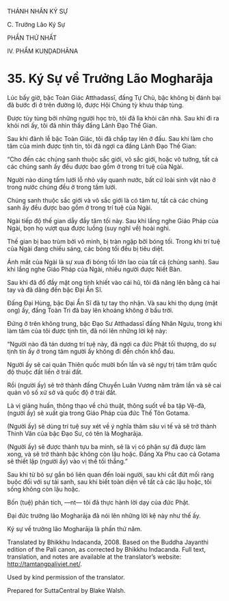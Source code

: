 THÁNH NHÂN KÝ SỰ

C. Trưởng Lão Ký Sự

PHẦN THỨ NHẤT

IV. PHẨM KUṆḌADHĀNA

# 35\. Ký Sự về Trưởng Lão Mogharāja

Lúc bấy giờ, bậc Toàn Giác Atthadassī, đấng Tự Chủ, bậc không bị đánh bại đã bước đi ở trên đường lộ, được Hội Chúng tỳ khưu tháp tùng.

Được tùy tùng bởi những người học trò, tôi đã lìa khỏi căn nhà. Sau khi đi ra khỏi nơi ấy, tôi đã nhìn thấy đấng Lãnh Đạo Thế Gian.

Sau khi đảnh lễ bậc Toàn Giác, tôi đã chắp tay lên ở đầu. Sau khi làm cho tâm của mình được tịnh tín, tôi đã ngợi ca đấng Lãnh Đạo Thế Gian:

“Cho đến các chúng sanh thuộc sắc giới, vô sắc giới, hoặc vô tưởng, tất cả các chúng sanh ấy đều được bao gồm ở trong trí tuệ của Ngài.

Người nào dùng tấm lưới lỗ nhỏ vây quanh nước, bất cứ loài sinh vật nào ở trong nước chúng đều ở trong tấm lưới.

Chúng sanh thuộc sắc giới và vô sắc giới là có tâm tư, tất cả các chúng sanh ấy đều được bao gồm ở trong trí tuệ của Ngài.

Ngài tiếp độ thế gian dẫy đầy tăm tối này. Sau khi lắng nghe Giáo Pháp của Ngài, bọn họ vượt qua được luồng (suy nghĩ về) hoài nghi.

Thế gian bị bao trùm bởi vô minh, bị tràn ngập bởi bóng tối. Trong khi trí tuệ của Ngài đang chiếu sáng, các bóng tối đều bị tiêu diệt.

Ánh mắt của Ngài là sự xua đi bóng tối lớn lao của tất cả (chúng sanh). Sau khi lắng nghe Giáo Pháp của Ngài, nhiều người được Niết Bàn.

Sau khi đã đổ đầy mật ong tinh khiết vào cái hũ, tôi đã nâng lên bằng cả hai tay và đã dâng đến bậc Đại Ẩn Sĩ.

Đấng Đại Hùng, bậc Đại Ẩn Sĩ đã tự tay thọ nhận. Và sau khi thọ dụng (mật ong) ấy, đấng Toàn Tri đã bay lên khoảng không ở bầu trời.

Đứng ở trên không trung, bậc Đạo Sư Atthadassī đấng Nhân Ngưu, trong khi làm tâm của tôi được tịnh tín, đã nói lên những lời kệ này:

“Người nào đã tán dương trí tuệ này, đã ngợi ca đức Phật tối thượng, do sự tịnh tín ấy ở trong tâm người ấy không đi đến chốn khổ đau.

Người ấy sẽ cai quản Thiên quốc mười bốn lần và sẽ ngự trị tám trăm quốc độ thuộc đất liền ở trái đất.

Rồi (người ấy) sẽ trở thành đấng Chuyển Luân Vương năm trăm lần và sẽ cai quản vô số xứ sở và quốc độ ở trái đất.

Là vị giảng huấn, thông thạo về chú thuật, thông suốt về ba tập Vệ-đà, (người ấy) sẽ xuất gia trong Giáo Pháp của đức Thế Tôn Gotama.

(Người ấy) sẽ dùng trí tuệ suy xét về ý nghĩa thâm sâu vi tế và sẽ trở thành Thinh Văn của bậc Đạo Sư, có tên là Mogharāja.

(Người ấy) sẽ được thành tựu ba minh, sẽ là vị có phận sự đã được làm xong, và sẽ trở thành bậc không còn lậu hoặc. Đấng Xa Phu cao cả Gotama sẽ thiết lập (người ấy) vào vị thế tối thắng.”

Sau khi từ bỏ sự gắn bó liên quan đến loài người, sau khi cắt đứt mối ràng buộc đối với sự tái sanh, sau khi biết toàn diện về tất cả các lậu hoặc, tôi sống không còn lậu hoặc.

Bốn (tuệ) phân tích, ―nt― tôi đã thực hành lời dạy của đức Phật.

Đại đức trưởng lão Mogharāja đã nói lên những lời kệ này như thế ấy.

Ký sự về trưởng lão Mogharāja là phần thứ năm.

Translated by Bhikkhu Indacanda, 2008. Based on the Buddha Jayanthi edition of the Pali canon, as corrected by Bhikkhu Indacanda. Full text, translation, and notes are available at the translator’s website: http://tamtangpaliviet.net/.

Used by kind permission of the translator.

Prepared for SuttaCentral by Blake Walsh.